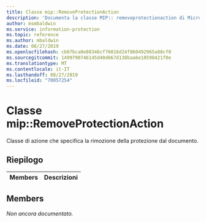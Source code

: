 ```yaml
---
title: Classe mip::RemoveProtectionAction
description: 'Documenta la classe MIP:: removeprotectionaction di Microsoft Information Protection (MIP) SDK.'
author: msmbaldwin
ms.service: information-protection
ms.topic: reference
ms.author: mbaldwin
ms.date: 08/27/2019
ms.openlocfilehash: cb07bca0e88346cf76016d24f860492965a08cf0
ms.sourcegitcommit: 1499790746145d40d667d138baa6e18598421f0e
ms.translationtype: MT
ms.contentlocale: it-IT
ms.lasthandoff: 08/27/2019
ms.locfileid: "70057254"
---
```

# <a name="class-mipremoveprotectionaction"></a>Classe mip::RemoveProtectionAction 
Classe di azione che specifica la rimozione della protezione dal documento.
  
## <a name="summary"></a>Riepilogo
 Members                        | Descrizioni                                
--------------------------------|---------------------------------------------
  
## <a name="members"></a>Members
_Non ancora documentato._

